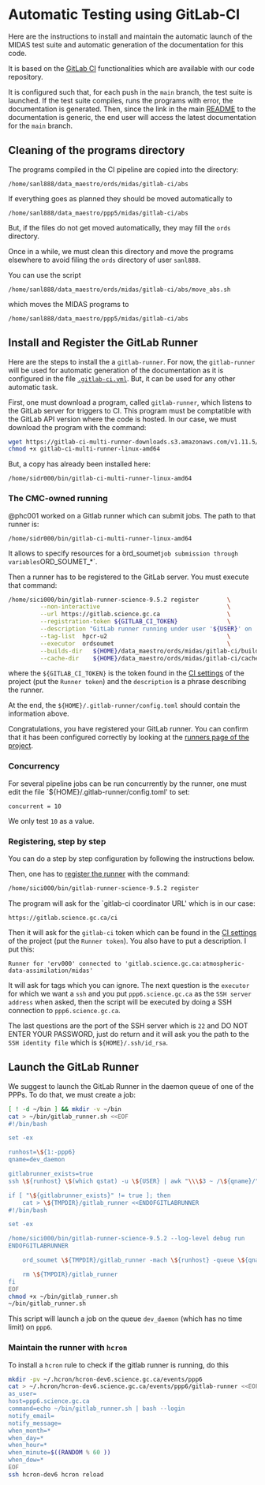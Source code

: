 # Automatic Testing using GitLab-CI

Here are the instructions to install and maintain the automatic launch of
the MIDAS test suite and automatic generation of the documentation for
this code.

It is based on the [GitLab CI](https://docs.gitlab.com/ce/ci)
functionalities which are available with our code repository.

It is configured such that, for each push in the `main` branch, the
test suite is launched.  If the test suite compiles, runs the programs
with error, the documentation is generated.  Then, since the link in
the main [README](README.md) to the documentation is generic, the end
user will access the latest documentation for the `main` branch.

## Cleaning of the programs directory

The programs compiled in the CI pipeline are copied into the directory:
```
/home/sanl888/data_maestro/ords/midas/gitlab-ci/abs
```

If everything goes as planned they should be moved automatically to
```
/home/sanl888/data_maestro/ppp5/midas/gitlab-ci/abs
```

But, if the files do not get moved automatically, they may fill the
`ords` directory.

Once in a while, we must clean this directory and move the programs
elsewhere to avoid filing the `ords` directory of user `sanl888`.

You can use the script
```
/home/sanl888/data_maestro/ords/midas/gitlab-ci/abs/move_abs.sh
```
which moves the MIDAS programs to
```
/home/sanl888/data_maestro/ppp5/midas/gitlab-ci/abs
```



## Install and Register the GitLab Runner

Here are the steps to install the a `gitlab-runner`.  For now, the
`gitlab-runner` will be used for automatic generation of the
documentation as it is configured in the file
[`.gitlab-ci.yml`](.gitlab-ci.yml).  But, it can be used for any other
automatic task.

First, one must download a program, called `gitlab-runner`, which
listens to the GitLab server for triggers to CI.  This program must be
comptatible with the GitLab API version where the code is hosted.  In our
case, we must download the program with the command:
```bash
wget https://gitlab-ci-multi-runner-downloads.s3.amazonaws.com/v1.11.5/binaries/gitlab-ci-multi-runner-linux-amd64
chmod +x gitlab-ci-multi-runner-linux-amd64
```
But, a copy has already been installed here:
```
/home/sidr000/bin/gitlab-ci-multi-runner-linux-amd64
```

### The CMC-owned running

@phc001 worked on a Gitlab runner which can submit jobs.  The path to
that runner is:
```
/home/sidr000/bin/gitlab-ci-multi-runner-linux-amd64
```
It allows to specify resources for a ̀ord_soumet` job submission
through variables `ORD_SOUMET_*`.

Then a runner has to be registered to the GitLab server.  You must
execute that command:
```bash
/home/sici000/bin/gitlab-runner-science-9.5.2 register        \
         --non-interactive                                    \
         --url https://gitlab.science.gc.ca                   \
         --registration-token ${GITLAB_CI_TOKEN}              \
         --description "GitLab runner running under user '${USER}' on '${TRUE_HOST}' using 'ordsoumet' executor."    \
         --tag-list  hpcr-u2                                  \
         --executor  ordsoumet                                \
         --builds-dir   ${HOME}/data_maestro/ords/midas/gitlab-ci/builds \
         --cache-dir    ${HOME}/data_maestro/ords/midas/gitlab-ci/cache
```

where the `${GITLAB_CI_TOKEN}` is the token found in the [CI
settings](https://gitlab.science.gc.ca/atmospheric-data-assimilation/midas/pipelines/settings)
of the project (put the `Runner token`) and the `description` is a
phrase describing the runner.

At the end, the `${HOME}/.gitlab-runner/config.toml` should contain
the information above.

Congratulations, you have registered your GitLab runner.  You can
confirm that it has been configured correctly by looking at the
[runners page of the
project](https://gitlab.science.gc.ca/atmospheric-data-assimilation/midas/runners).

### Concurrency

For several pipeline jobs can be run concurrently by the runner, one
must edit the file `${HOME}/.gitlab-runner/config.toml' to set:
```
concurrent = 10
```
We only test `10` as a value.

### Registering, step by step

You can do a step by step configuration by following the instructions
below.

Then, one has to [register the
runner](https://docs.gitlab.com/runner/register) with the command:
```bash
/home/sici000/bin/gitlab-runner-science-9.5.2 register
```
The program will ask for the `gitlab-ci coordinator URL' which is in
our case:
```
https://gitlab.science.gc.ca/ci
```

Then it will ask for the `gitlab-ci` token which can be found in the [CI
settings](https://gitlab.science.gc.ca/atmospheric-data-assimilation/midas/pipelines/settings)
of the project (put the `Runner token`).  You also have to put a
description.  I put this:
```
Runner for 'erv000' connected to 'gitlab.science.gc.ca:atmospheric-data-assimilation/midas'
```

It will ask for tags which you can ignore.  The next question is the
`executor` for which we want a `ssh` and you put
`ppp6.science.gc.ca` as the `SSH server address` when asked, then
the script will be executed by doing a SSH connection to
`ppp6.science.gc.ca`.

The last questions are the port of the SSH server which is `22` and DO
NOT ENTER YOUR PASSWORD, just do return and it will ask you the path
to the `SSH identity file` which is `${HOME}/.ssh/id_rsa`.

## Launch the GitLab Runner

We suggest to launch the GitLab Runner in the daemon queue of one of the PPPs.  To do that, we must create a job:
```bash
[ ! -d ~/bin ] && mkdir -v ~/bin
cat > ~/bin/gitlab_runner.sh <<EOF
#!/bin/bash

set -ex

runhost=\${1:-ppp6}
qname=dev_daemon

gitlabrunner_exists=true
ssh \${runhost} \$(which qstat) -u \${USER} | awk "\\\$3 ~ /\${qname}/" | grep gitlab || gitlabrunner_exists=false

if [ "\${gitlabrunner_exists}" != true ]; then
    cat > \${TMPDIR}/gitlab_runner <<ENDOFGITLABRUNNER
#!/bin/bash

set -ex

/home/sici000/bin/gitlab-runner-science-9.5.2 --log-level debug run
ENDOFGITLABRUNNER

    ord_soumet \${TMPDIR}/gitlab_runner -mach \${runhost} -queue \${qname} -cpus 1 -w \$((90*24*60))

    rm \${TMPDIR}/gitlab_runner
fi
EOF
chmod +x ~/bin/gitlab_runner.sh
~/bin/gitlab_runner.sh
```

This script will launch a job on the queue `dev_daemon` (which has no time limit) on `ppp6`.

### Maintain the runner with `hcron`

To install a `hcron` rule to check if the gitlab runner is running, do this
```bash
mkdir -pv ~/.hcron/hcron-dev6.science.gc.ca/events/ppp6
cat > ~/.hcron/hcron-dev6.science.gc.ca/events/ppp6/gitlab-runner <<EOF
as_user=
host=ppp6.science.gc.ca
command=echo ~/bin/gitlab_runner.sh | bash --login
notify_email=
notify_message=
when_month=*
when_day=*
when_hour=*
when_minute=$((RANDOM % 60 ))
when_dow=*
EOF
ssh hcron-dev6 hcron reload
```
